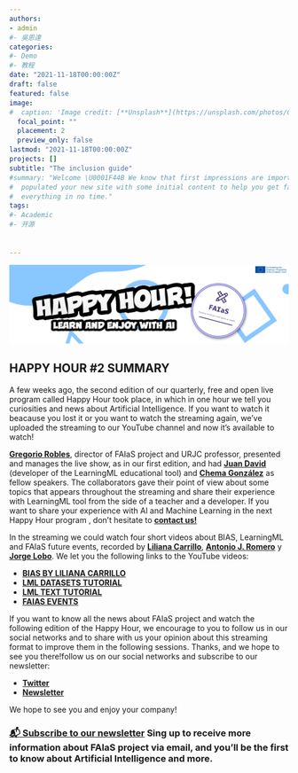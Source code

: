 ```yaml
---
authors:
- admin
#- 吳恩達
categories:
#- Demo
#- 教程
date: "2021-11-18T00:00:00Z"
draft: false
featured: false
image:
#  caption: 'Image credit: [**Unsplash**](https://unsplash.com/photos/CpkOjOcXdUY)'
  focal_point: ""
  placement: 2
  preview_only: false
lastmod: "2021-11-18T00:00:00Z"
projects: []
subtitle: "The inclusion guide"
#summary: "Welcome \U0001F44B We know that first impressions are important, so we've
#  populated your new site with some initial content to help you get familiar with
#  everything in no time."
tags:
#- Academic
#- 开源


---
```


![](banner_happy_hour.png)

## HAPPY HOUR #2 SUMMARY

A few weeks ago, the second edition of our quarterly, free and open live program called Happy Hour took place, in which in one hour we tell you curiosities and news about Artificial Intelligence. If you want to watch it beacause you lost it or you want to watch the streaming again, we’ve uploaded the streaming to our YouTube channel and now it’s available to watch!  
 
[**Gregorio Robles**](https://www.linkedin.com/in/gregoriorobles), director of FAIaS project and URJC professor, presented and manages the live show, as in our first edition, and had [**Juan David**](https://twitter.com/juandalibaba) (developer of the LearningML educational tool) and [**Chema González**](https://twitter.com/chemagzm) as fellow speakers. The collaborators gave their point of view about some topics that appears throughout the streaming and share their experience with LearningML tool from the side of a teacher and a developer. If you want to share your experience with AI and Machine Learning in the next Happy Hour program , don’t hesitate to [**contact us!**](https://fosteringai.github.io/#contact)
 
In the streaming we could watch four short videos about BIAS, LearningML and FAIaS future events, recorded by [**Liliana Carrillo**](https://www.linkedin.com/in/carrilloliliana/), [**Antonio J. Romero**](https://www.linkedin.com/in/antonio-jose-romero-barrera/) y [**Jorge Lobo**](https://twitter.com/lobo_tic). We let you the following links to the YouTube videos: 

- [**BIAS BY LILIANA CARRILLO**](https://youtu.be/_aL0pXS3g2s)
- [**LML DATASETS TUTORIAL**](https://youtu.be/pCBEwT--o1Q)
- [**LML TEXT TUTORIAL**](https://www.youtube.com/watch?v=Jyfm02nYR8Y&t=0s)
- [**FAIAS EVENTS**](https://youtu.be/ixKfgFHZcUI)
 
If you want to know all the news about FAIaS project and watch the following edition of the Happy Hour, we encourage to you to follow us in our social networks and to share with us your opinion about this streaming format to improve them in the following sessions. Thanks, and we hope to see you there!follow us on our social networks and subscribe to our newsletter:

- [**Twitter**](https://twitter.com/fosteringai)
- [**Newsletter**](http://eepurl.com/hLgTQz)

We hope to see you and enjoy your company!



### [📬 Subscribe to our newsletter](http://eepurl.com/hLgTQz) Sing up to receive more information about FAIaS project via email, and you’ll be the first to know about Artificial Intelligence and more.



